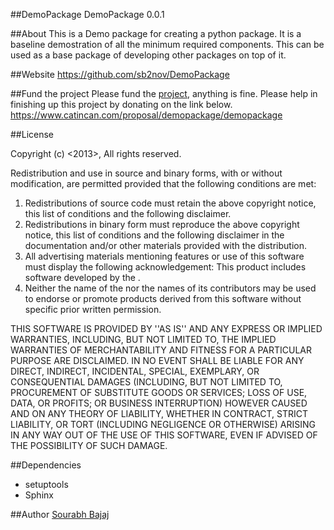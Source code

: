 ##DemoPackage
DemoPackage 0.0.1

##About
This is a Demo package for creating a python package. It is a baseline demostration of all the minimum required components. This can be used as a base package of developing other packages on top of it.

##Website
https://github.com/sb2nov/DemoPackage

##Fund the project
Please fund the [project](https://www.catincan.com/proposal/demopackage/demopackage), anything is fine. Please help in finishing up this project by donating on the link below. 
https://www.catincan.com/proposal/demopackage/demopackage

##License

Copyright (c) <2013>, <Sourabh Bajaj>
All rights reserved.

Redistribution and use in source and binary forms, with or without
modification, are permitted provided that the following conditions are met:
1. Redistributions of source code must retain the above copyright
   notice, this list of conditions and the following disclaimer.
2. Redistributions in binary form must reproduce the above copyright
   notice, this list of conditions and the following disclaimer in the
   documentation and/or other materials provided with the distribution.
3. All advertising materials mentioning features or use of this software
   must display the following acknowledgement:
   This product includes software developed by the <Sourabh Bajaj>.
4. Neither the name of the <Sourabh Bajaj> nor the
   names of its contributors may be used to endorse or promote products
   derived from this software without specific prior written permission.

THIS SOFTWARE IS PROVIDED BY <Sourabh Bajaj> ''AS IS'' AND ANY
EXPRESS OR IMPLIED WARRANTIES, INCLUDING, BUT NOT LIMITED TO, THE IMPLIED
WARRANTIES OF MERCHANTABILITY AND FITNESS FOR A PARTICULAR PURPOSE ARE
DISCLAIMED. IN NO EVENT SHALL <COPYRIGHT HOLDER> BE LIABLE FOR ANY
DIRECT, INDIRECT, INCIDENTAL, SPECIAL, EXEMPLARY, OR CONSEQUENTIAL DAMAGES
(INCLUDING, BUT NOT LIMITED TO, PROCUREMENT OF SUBSTITUTE GOODS OR SERVICES;
LOSS OF USE, DATA, OR PROFITS; OR BUSINESS INTERRUPTION) HOWEVER CAUSED AND
ON ANY THEORY OF LIABILITY, WHETHER IN CONTRACT, STRICT LIABILITY, OR TORT
(INCLUDING NEGLIGENCE OR OTHERWISE) ARISING IN ANY WAY OUT OF THE USE OF THIS
SOFTWARE, EVEN IF ADVISED OF THE POSSIBILITY OF SUCH DAMAGE.

##Dependencies
* setuptools
* Sphinx

##Author
[Sourabh Bajaj](http://sb2nov.github.io)
